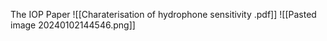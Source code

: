 The IOP Paper ![[Charaterisation of hydrophone sensitivity .pdf]]
![[Pasted image 20240102144546.png]]
